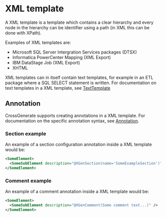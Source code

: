 # XML template

A XML template is a template which contains a clear hierarchy and every node in the hierarchy can be identifier using a path (in XML this can be done with XPath).

Examples of XML templates are:

- Microsoft SQL Server Intergration Services packages (DTSX)
- Informatica PowerCenter Mapping (XML Export)
- IBM DataStage Job (XML Export)
- XHTML

XML templates can in itself contain text templates, for example in an ETL package where a SQL SELECT statement is written. For documentation on text templates in a XML template, see [TextTemplate](../../Config/Template/XMLTemplate/#texttemplate)

## Annotation
CrossGenerate supports creating annotations in a XML template.
For documentation on the specific annotation syntax, see [Annotation](../Annotation).

### Section example
An example of a section configuration annotation inside a XML template would be:

``` xml
<SomeElement>
  <SomeSubElement description="@XGenSection(name='SomeExampleSection')" />
</SomeElement>
```

### Comment example
An example of a comment annotation inside a XML template would be:

``` xml
<SomeElement>
  <SomeSubElement description="@XGenComment(Some comment text...)" />
</SomeElement>
```